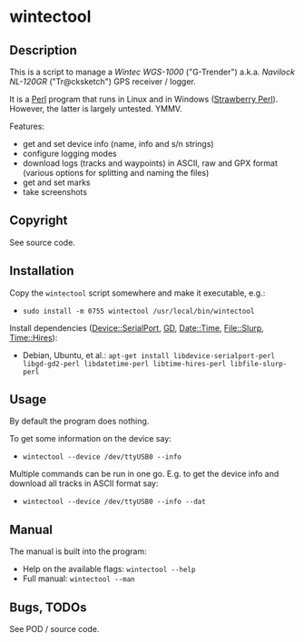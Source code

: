# wintectool

## Description

This is a script to manage a _Wintec WGS-1000_ ("G-Trender") a.k.a. _Navilock NL-120GR_ ("Tr@cksketch") GPS receiver / logger.

It is a [Perl](https://www.perl.org/) program that runs in Linux and in Windows ([Strawberry Perl](http://strawberryperl.com/)). However, the latter is largely untested. YMMV.

Features:

- get and set device info (name, info and s/n strings)
- configure logging modes
- download logs (tracks and waypoints) in ASCII, raw and GPX format (various options for splitting and naming the files)
- get and set marks
- take screenshots

## Copyright

See source code.

## Installation

Copy the `wintectool` script somewhere and make it executable, e.g.:

- `sudo install -m 0755 wintectool /usr/local/bin/wintectool`

Install dependencies ([Device::SerialPort](https://metacpan.org/pod/Device::SerialPort), [GD](https://metacpan.org/pod/GD), [Date::Time](https://metacpan.org/pod/Date::Time), [File::Slurp](https://metacpan.org/pod/File::Slurp), [Time::Hires](https://metacpan.org/pod/Time::HiRes)):

- Debian, Ubuntu, et al.: `apt-get install libdevice-serialport-perl libgd-gd2-perl libdatetime-perl libtime-hires-perl libfile-slurp-perl`

## Usage

By default the program does nothing.

To get some information on the device say:

- `wintectool --device /dev/ttyUSB0 --info`

Multiple commands can be run in one go. E.g. to get the device info and download all tracks in ASCII format say:

- `wintectool --device /dev/ttyUSB0 --info --dat`

## Manual

The manual is built into the program:

- Help on the available flags: `wintectool --help`
- Full manual: `wintectool --man`


## Bugs, TODOs

See POD / source code.


